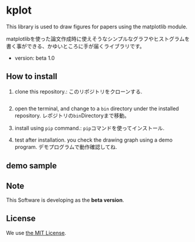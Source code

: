 # kplot

This library is used to draw figures for papers using the matplotlib module.

matplotlibを使った論文作成時に使えそうなシンプルなグラフやヒストグラムを書く事ができる、かゆいところに手が届くライブラリです。

- version: beta 1.0

## How to install

1. clone this repository.: このリポジトリをクローンする.
```

```
2. open the terminal, and change to a `bin` directory under the installed repository. レポジトリの`bin`Directoryまで移動。

3. install using `pip` command.: `pip`コマンドを使ってインストール.
4. test after installation. you check the drawing graph using a demo program. デモプログラムで動作確認してね. 

## demo sample

## Note

This Software is developing as the **beta version**.

## License

We use [the MIT License](https://opensource.org/license/mit).
